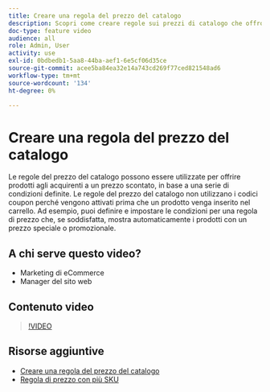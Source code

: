 ```yaml
---
title: Creare una regola del prezzo del catalogo
description: Scopri come creare regole sui prezzi di catalogo che offrono prodotti agli acquirenti a un prezzo scontato in base a un insieme di condizioni definite.
doc-type: feature video
audience: all
role: Admin, User
activity: use
exl-id: 0bdbedb1-5aa8-44ba-aef1-6e5cf06d35ce
source-git-commit: acee5ba84ea32e14a743cd269f77ced821548ad6
workflow-type: tm+mt
source-wordcount: '134'
ht-degree: 0%

---
```


# Creare una regola del prezzo del catalogo

Le regole del prezzo del catalogo possono essere utilizzate per offrire prodotti agli acquirenti a un prezzo scontato, in base a una serie di condizioni definite. Le regole del prezzo del catalogo non utilizzano i codici coupon perché vengono attivati prima che un prodotto venga inserito nel carrello. Ad esempio, puoi definire e impostare le condizioni per una regola di prezzo che, se soddisfatta, mostra automaticamente i prodotti con un prezzo speciale o promozionale.

## A chi serve questo video?

- Marketing di eCommerce
- Manager del sito web

## Contenuto video

>[!VIDEO](https://video.tv.adobe.com/v/343834?quality=12&learn=on)

## Risorse aggiuntive

- [Creare una regola del prezzo del catalogo](https://docs.magento.com/user-guide/marketing/price-rules-catalog-create.html)
- [Regola di prezzo con più SKU](https://docs.magento.com/user-guide/marketing/price-rule-multiple-sku.html)
